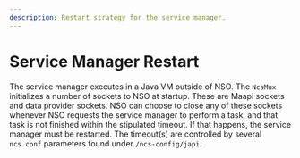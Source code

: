 ```yaml
---
description: Restart strategy for the service manager.
---
```


# Service Manager Restart

The service manager executes in a Java VM outside of NSO. The `NcsMux` initializes a number of sockets to NSO at startup. These are Maapi sockets and data provider sockets. NSO can choose to close any of these sockets whenever NSO requests the service manager to perform a task, and that task is not finished within the stipulated timeout. If that happens, the service manager must be restarted. The timeout(s) are controlled by several `ncs.conf` parameters found under `/ncs-config/japi`.
